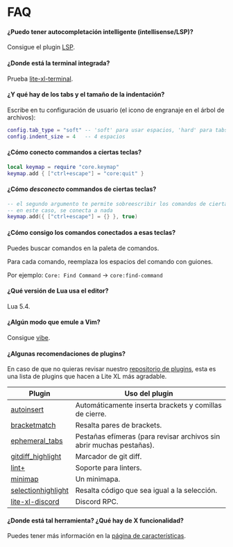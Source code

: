 # FAQ

#### ¿Puedo tener autocompletación intelligente (intellisense/LSP)?

Consigue el plugin [LSP].

#### ¿Donde está la terminal integrada?

Prueba [lite-xl-terminal].

#### ¿Y qué hay de los tabs y el tamaño de la indentación?

Escribe en tu configuración de usuario (el icono de engranaje en el árbol de archivos):

```lua
config.tab_type = "soft" -- 'soft' para usar espacios, 'hard' para tabs reales (\t)
config.indent_size = 4   -- 4 espacios
```

#### ¿Cómo conecto commandos a ciertas teclas?

```lua
local keymap = require "core.keymap"
keymap.add { ["ctrl+escape"] = "core:quit" }
```

#### ¿Cómo *desconecto* commandos de ciertas teclas?

```lua
-- el segundo argumento te permite sobreescribir los comandos de ciertas teclas
-- en este caso, se conecta a nada
keymap.add({ ["ctrl+escape"] = {} }, true)
```

#### ¿Cómo consigo los comandos conectados a esas teclas?

Puedes buscar comandos en la paleta de comandos.

Para cada comando, reemplaza los espacios del comando con guiones.

Por ejemplo: `Core: Find Command` → `core:find-command`

#### ¿Qué versión de Lua usa el editor?

Lua 5.4.

#### ¿Algún modo que emule a Vim?

Consigue [vibe].

#### ¿Algunas recomendaciones de plugins?

En caso de que no quieras revisar nuestro [repositorio de plugins][1],
esta es una lista de plugins que hacen a Lite XL más agradable.

| Plugin               | Uso del plugin
| ---                  | ---
| [autoinsert]         | Automáticamente inserta brackets y comillas de cierre.
| [bracketmatch]       | Resalta pares de brackets.
| [ephemeral_tabs]     | Pestañas efímeras (para revisar archivos sin abrir muchas pestañas).
| [gitdiff_highlight]  | Marcador de git diff.
| [lint+]              | Soporte para linters.
| [minimap]            | Un minimapa.
| [selectionhighlight] | Resalta código que sea igual a la selección.
| [lite-xl-discord]    | Discord RPC.

#### ¿Donde está tal herramienta? ¿Qué hay de X funcionalidad?

Puedes tener más información en la [página de características](/es/about/features).


[LSP]:                https://github.com/lite-xl/lite-xl-lsp
[lite-xl-terminal]:   https://github.com/adamharrison/lite-xl-terminal
[vibe]:               https://github.com/eugenpt/lite-xl-vibe
[autoinsert]:         https://github.com/lite-xl/lite-xl-plugins/blob/master/plugins/autoinsert.lua?raw=1
[bracketmatch]:       https://github.com/lite-xl/lite-xl-plugins/blob/master/plugins/bracketmatch.lua?raw=1
[ephemeral_tabs]:     https://github.com/lite-xl/lite-xl-plugins/blob/master/plugins/ephemeral_tabs.lua?raw=1
[gitdiff_highlight]:  https://github.com/vincens2005/lite-xl-gitdiff-highlight
[lint+]:              https://github.com/liquid600pgm/lintplus
[minimap]:            https://github.com/lite-xl/lite-xl-plugins/blob/master/plugins/minimap.lua?raw=1
[selectionhighlight]: https://github.com/lite-xl/lite-xl-plugins/blob/master/plugins/selectionhighlight.lua?raw=1
[lite-xl-discord]:    https://github.com/vincens2005/lite-xl-discord

[1]: https://github.com/lite-xl/lite-xl-plugins
